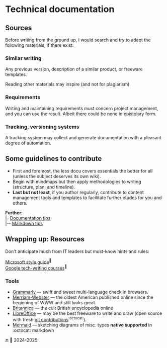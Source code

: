 # Technical documentation

## Sources

Before writing from the ground up, I would search and try to adapt the following materials, if there exist:

### Similar writing

Any previous version, description of a similar product, or freeware templates. 

Reading other materials may inspire (and not for plagiarism).

### Requirements

Writing and maintaining requirements must concern project management, and you can use the result. Albeit there could be none in epistolary form.

### Tracking, versioning systems

A tracking system may collect and generate documentation with a pleasant degree of automation.

## Some guidelines to contribute

* First and foremost, the less docu covers essentials the better for all (unless the subject deserves its own wiki). 
* Begin with mindmaps but then apply methodologies to writing (structure, plan, and timeline).
* **Last but not least**, if you author regularly, contribute to content management tools and templates to facilitate further etudes for you and others.

**Further**:\
|- [Documentation tips](tips-tech_docu.md)\
|-- [Markdown tips](kyrios-markdown_on_git.md)

## Wrapping up: Resources

Don't anticipate much from IT leaders but must-know hints and rules: 

[Microsoft style guide](https://learn.microsoft.com/en-us/style-guide/welcome/)<sup>🔗</sup>\
[Google tech-writing courses](https://developers.google.com/tech-writing/overview)<sup>🔗</sup>

### Tools

+ [Grammarly](https://app.grammarly.com/apps) &mdash; swift and sweet multi-language check in browsers.
+ [Merriam-Webster](https://m-w.com) &mdash; the oldest American published online since the beginning of WWW and still looks great.
+ [Britannica](https://www.britannica.com/topic/ampersand) &mdash; the cult British encyclopedia online
+ [LibreOffice](https://www.libreoffice.org/) &mdash; may be the best freeware to write and draw (open source with fresh [git contributions](https://github.com/LibreOffice)<sup>:octocat:</sup>).
+ [Mermaid](https://mermaid.js.org/intro/) &mdash; sketching diagrams of misc. types **native supported** in :octocat: markdown

🔚 🌙 2024-2025
